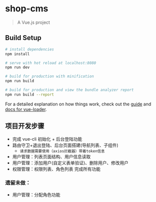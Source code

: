 # shop-cms

> A Vue.js project

## Build Setup

```bash
# install dependencies
npm install

# serve with hot reload at localhost:8080
npm run dev

# build for production with minification
npm run build

# build for production and view the bundle analyzer report
npm run build --report
```

For a detailed explanation on how things work, check out the [guide](http://vuejs-templates.github.io/webpack/) and [docs for vue-loader](http://vuejs.github.io/vue-loader).

## 项目开发步骤

- 完成 vue-cli 初始化 + 后台登陆功能
- 路由守卫+退出登陆、后台页面搭建(导航列表、子组件)
  - `请求数据需要使用（axios拦截器）带着token信息`
- 用户管理：列表页面结构、用户信息读取
- 用户管理：添加用户(自定义表单验证)、删除用户、修改用户
- 权限管理：权限列表、角色列表 完成所有功能

### 遗留未做：

- 用户管理：分配角色功能
